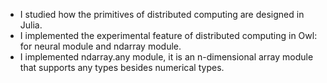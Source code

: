 - I studied how the primitives of distributed computing are designed in Julia.
- I implemented the experimental feature of distributed computing in Owl: for neural module and ndarray module.
- I implemented ndarray.any module, it is an n-dimensional array module that supports any types besides numerical types.
